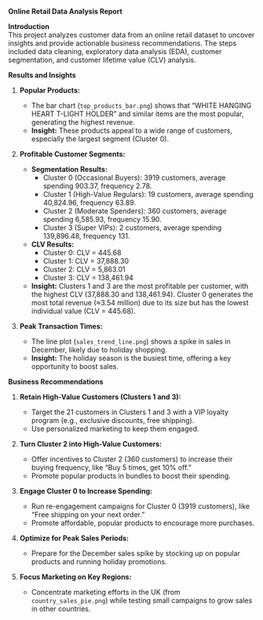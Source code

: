 **Online Retail Data Analysis Report**

**Introduction**  
This project analyzes customer data from an online retail dataset to uncover insights and provide actionable business recommendations. The steps included data cleaning, exploratory data analysis (EDA), customer segmentation, and customer lifetime value (CLV) analysis.

**Results and Insights**

1. **Popular Products:**
   - The bar chart (`top_products_bar.png`) shows that “WHITE HANGING HEART T-LIGHT HOLDER” and similar items are the most popular, generating the highest revenue.
   - **Insight:** These products appeal to a wide range of customers, especially the largest segment (Cluster 0).

2. **Profitable Customer Segments:**
   - **Segmentation Results:**
     - Cluster 0 (Occasional Buyers): 3919 customers, average spending 903.37, frequency 2.78.
     - Cluster 1 (High-Value Regulars): 19 customers, average spending 40,824.96, frequency 63.89.
     - Cluster 2 (Moderate Spenders): 360 customers, average spending 6,585.93, frequency 15.90.
     - Cluster 3 (Super VIPs): 2 customers, average spending 139,896.48, frequency 131.
   - **CLV Results:**
     - Cluster 0: CLV = 445.68
     - Cluster 1: CLV = 37,888.30
     - Cluster 2: CLV = 5,863.01
     - Cluster 3: CLV = 138,461.94
   - **Insight:** Clusters 1 and 3 are the most profitable per customer, with the highest CLV (37,888.30 and 138,461.94). Cluster 0 generates the most total revenue (≈3.54 million) due to its size but has the lowest individual value (CLV = 445.68).

3. **Peak Transaction Times:**
   - The line plot (`sales_trend_line.png`) shows a spike in sales in December, likely due to holiday shopping.
   - **Insight:** The holiday season is the busiest time, offering a key opportunity to boost sales.

**Business Recommendations**

1. **Retain High-Value Customers (Clusters 1 and 3):**
   - Target the 21 customers in Clusters 1 and 3 with a VIP loyalty program (e.g., exclusive discounts, free shipping).
   - Use personalized marketing to keep them engaged.

2. **Turn Cluster 2 into High-Value Customers:**
   - Offer incentives to Cluster 2 (360 customers) to increase their buying frequency, like “Buy 5 times, get 10% off.”
   - Promote popular products in bundles to boost their spending.

3. **Engage Cluster 0 to Increase Spending:**
   - Run re-engagement campaigns for Cluster 0 (3919 customers), like “Free shipping on your next order.”
   - Promote affordable, popular products to encourage more purchases.

4. **Optimize for Peak Sales Periods:**
   - Prepare for the December sales spike by stocking up on popular products and running holiday promotions.

5. **Focus Marketing on Key Regions:**
   - Concentrate marketing efforts in the UK (from `country_sales_pie.png`) while testing small campaigns to grow sales in other countries.


